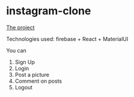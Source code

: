 # instagram-clone

[The project](https://instagram-clone-f567f.web.app)

Technologies used: firebase + React + MaterialUI

You can 
1. Sign Up 
2. Login 
3. Post a picture 
4. Comment on posts 
5. Logout



